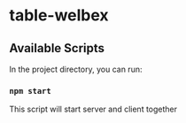 # table-welbex

## Available Scripts

In the project directory, you can run:

### `npm start`

This script will start server and client together
